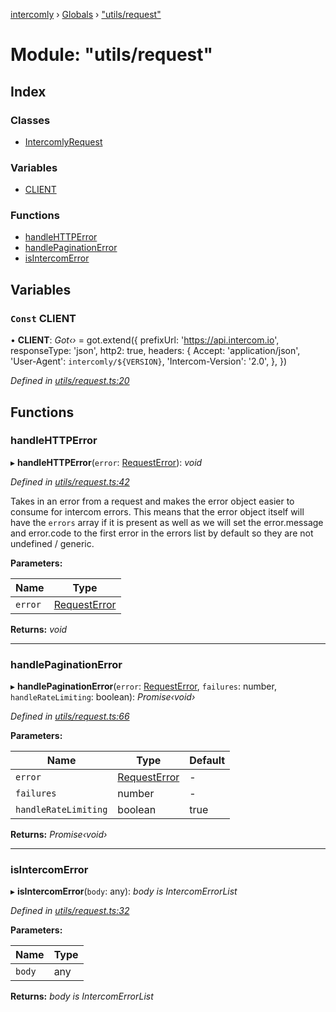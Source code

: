 [intercomly](../README.md) › [Globals](../globals.md) › ["utils/request"](_utils_request_.md)

# Module: "utils/request"

## Index

### Classes

* [IntercomlyRequest](../classes/_utils_request_.intercomlyrequest.md)

### Variables

* [CLIENT](_utils_request_.md#const-client)

### Functions

* [handleHTTPError](_utils_request_.md#handlehttperror)
* [handlePaginationError](_utils_request_.md#handlepaginationerror)
* [isIntercomError](_utils_request_.md#isintercomerror)

## Variables

### `Const` CLIENT

• **CLIENT**: *Got‹›* = got.extend({
  prefixUrl: 'https://api.intercom.io',
  responseType: 'json',
  http2: true,
  headers: {
    Accept: 'application/json',
    'User-Agent': `intercomly/${VERSION}`,
    'Intercom-Version': '2.0',
  },
})

*Defined in [utils/request.ts:20](https://github.com/bradennapier/intercomly/blob/c3e44e7/src/utils/request.ts#L20)*

## Functions

###  handleHTTPError

▸ **handleHTTPError**(`error`: [RequestError](_types_.md#requesterror)): *void*

*Defined in [utils/request.ts:42](https://github.com/bradennapier/intercomly/blob/c3e44e7/src/utils/request.ts#L42)*

Takes in an error from a request and makes the error object easier to consume for intercom errors.
This means that the error object itself will have the `errors` array if it is present as well as
we will set the error.message and error.code to the first error in the errors list by default so they
are not undefined / generic.

**Parameters:**

Name | Type |
------ | ------ |
`error` | [RequestError](_types_.md#requesterror) |

**Returns:** *void*

___

###  handlePaginationError

▸ **handlePaginationError**(`error`: [RequestError](_types_.md#requesterror), `failures`: number, `handleRateLimiting`: boolean): *Promise‹void›*

*Defined in [utils/request.ts:66](https://github.com/bradennapier/intercomly/blob/c3e44e7/src/utils/request.ts#L66)*

**Parameters:**

Name | Type | Default |
------ | ------ | ------ |
`error` | [RequestError](_types_.md#requesterror) | - |
`failures` | number | - |
`handleRateLimiting` | boolean | true |

**Returns:** *Promise‹void›*

___

###  isIntercomError

▸ **isIntercomError**(`body`: any): *body is IntercomErrorList*

*Defined in [utils/request.ts:32](https://github.com/bradennapier/intercomly/blob/c3e44e7/src/utils/request.ts#L32)*

**Parameters:**

Name | Type |
------ | ------ |
`body` | any |

**Returns:** *body is IntercomErrorList*
